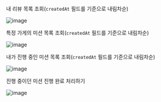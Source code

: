 내 리뷰 목록 조회(`createdAt` 필드를 기준으로 내림차순)

![image](https://github.com/SSUMC-6th/Spring_Boot_A/assets/67828333/27decfc8-ea02-4ea1-82c9-adfba3b322a3)

특정 가게의 미션 목록 조회(`createdAt` 필드를 기준으로 내림차순)

![image](https://github.com/SSUMC-6th/Spring_Boot_A/assets/67828333/2155ec27-98a7-41bc-bc1d-55c5c26122a7)

내가 진행 중인 미션 목록 조회(`createdAt` 필드를 기준으로 내림차순)

![image](https://github.com/SSUMC-6th/Spring_Boot_A/assets/67828333/c3b643b1-03c2-4495-b5d3-da44bb9a4e60)

진행 중이던 미션 진행 완료 처리하기

![image](https://github.com/SSUMC-6th/Spring_Boot_A/assets/67828333/161d5c37-b448-4efb-8e16-b5a06fee2ff9)
